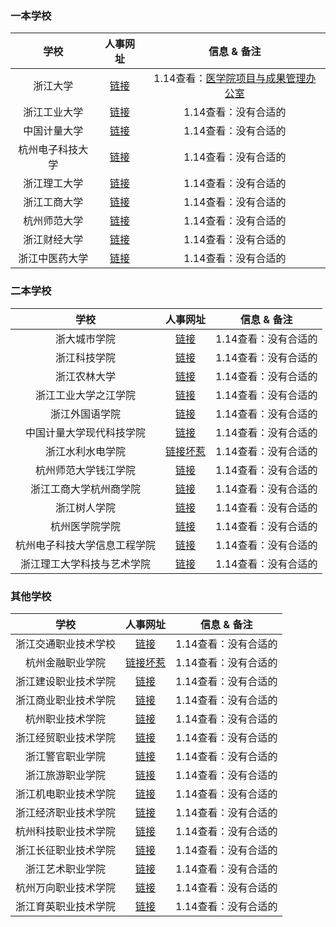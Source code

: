 ### 一本学校
| 学校 | 人事网址 | 信息 & 备注 |
|:------------:|:---------------:|:-----:|
| 浙江大学 | [链接](http://hr.zju.edu.cn/cn/29047/list.htm) | 1.14查看：[医学院项目与成果管理办公室](http://ehr.zju.edu.cn/iframeweb/recruitinfo_postDetailPage.html?postRelease.globalid=B89A238220920E3FE0530CB3CA0A6549) |
| 浙江工业大学 | [链接](http://www.rczp.zjut.edu.cn/130/list.htm) | 1.14查看：没有合适的 |
| 中国计量大学 | [链接](https://rsc.cjlu.edu.cn/rczp1/fjxkyryzp.htm) | 1.14查看：没有合适的 |
| 杭州电子科技大学 | [链接](http://renshi.hdu.edu.cn/2933/list.htm) | 1.14查看：没有合适的 |
| 浙江理工大学 | [链接](http://news.zstu.edu.cn/zpxx.htm) | 1.14查看：没有合适的 |
| 浙江工商大学 | [链接](http://hr.zjgsu.edu.cn/List-14.html) | 1.14查看：没有合适的 |
| 杭州师范大学 | [链接](https://rsc.hznu.edu.cn/rczp/) | 1.14查看：没有合适的 |
| 浙江财经大学 | [链接](https://rsc.zufe.edu.cn/rczp1.htm) | 1.14查看：没有合适的 |
| 浙江中医药大学 | [链接](https://rsc.zcmu.edu.cn/rczp.htm) | 1.14查看：没有合适的 |


### 二本学校
| 学校 | 人事网址 | 信息 & 备注 |
|:------------:|:---------------:|:-----:|
| 浙大城市学院 | [链接](http://zhaopin.zucc.edu.cn/index.portal?.ym=p64) | 1.14查看：没有合适的 |
| 浙江科技学院 | [链接](https://rsc.zust.edu.cn/dtzx/zpxx.htm) | 1.14查看：没有合适的 |
| 浙江农林大学 | [链接](http://zafu.edu.wy5u.cn/info/notice/index) | 1.14查看：没有合适的 |
| 浙江工业大学之江学院 | [链接](http://www.zzjc.edu.cn/n_list.jsp?urltype=tree.TreeTempUrl&wbtreeid=1026) | 1.14查看：没有合适的 |
| 浙江外国语学院 | [链接](http://rsc.zisu.edu.cn/zpxx/zpgg.htm) | 1.14查看：没有合适的 |
| 中国计量大学现代科技学院 | [链接](https://xdkj.cjlu.edu.cn/xxfw1/gsgg.htm) | 1.14查看：没有合适的 |
| 浙江水利水电学院 | [链接坏惹](https://rsc.zjweu.edu.cn/zp/main.psp) | 1.14查看：没有合适的 |
| 杭州师范大学钱江学院 | [链接](http://rczp.huqc.edu.cn/zpNew/indexPosition.do?urlFlag=1) | 1.14查看：没有合适的 |
| 浙江工商大学杭州商学院 | [链接](http://www.zjhzcc.edu.cn/Class.asp?nid=78) | 1.14查看：没有合适的 |
| 浙江树人学院 | [链接](https://www.zjsru.edu.cn/szdw/rczp/zpgg.htm) | 1.14查看：没有合适的 |
| 杭州医学院学院 | [链接](http://rczp.hmc.edu.cn/html/tzgg.jsp) | 1.14查看：没有合适的 |
| 杭州电子科技大学信息工程学院 | [链接](http://hzieeqsh.hdu.edu.cn/index.php?c=index&a=news_list&catid=94&web=organization) | 1.14查看：没有合适的 |
| 浙江理工大学科技与艺术学院 | [链接](http://www.ky.zstu.edu.cn/index/tzgg.htm) | 1.14查看：没有合适的 |


### 其他学校
| 学校 | 人事网址 | 信息 & 备注 |
|:------------:|:---------------:|:-----:|
| 浙江交通职业技术学校 | [链接](http://www.zjvtit.edu.cn/szdw/rcyj.htm) | 1.14查看：没有合适的 |
| 杭州金融职业学院 | [链接坏惹](http://rszp.zfc.edu.cn/zpNew/index.do) | 1.14查看：没有合适的 |
| 浙江建设职业技术学院 | [链接](http://www.zjjy.net/pagelist.jsp?id=192aa0e39b7f4f1a82b35cb5b6257ebb) | 1.14查看：没有合适的 |
| 浙江商业职业技术学院 | [链接](http://www.zjbc.edu.cn/zp/content/?sid=4) | 1.14查看：没有合适的 |
| 杭州职业技术学院 | [链接](https://www.hzvtc.edu.cn/szdw/rcyj.htm) | 1.14查看：没有合适的 |
| 浙江经贸职业技术学院 | [链接](http://zp.zjiet.edu.cn/#) | 1.14查看：没有合适的 |
| 浙江警官职业学院 | [链接](https://www.zjjy.com.cn/19/list.htm) | 1.14查看：没有合适的 |
| 浙江旅游职业学院 | [链接](http://60.191.79.174:8081/index) | 1.14查看：没有合适的 |
| 浙江机电职业技术学院 | [链接](http://zime.edu.wy5u.cn/) | 1.14查看：没有合适的 |
| 浙江经济职业技术学院 | [链接](https://rsc.zjtie.edu.cn/gkzp/zpxx.htm) | 1.14查看：没有合适的 |
| 杭州科技职业技术学院 | [链接](http://www.hzpt.edu.cn/Talent/?action=newsList&cid=665) | 1.14查看：没有合适的 |
| 浙江长征职业技术学院 | [链接](http://www.zjczxy.cn/category/hr) | 1.14查看：没有合适的 |
| 浙江艺术职业学院 | [链接](http://www.zj-art.com/depment/list.aspx?did=30&tid=96) | 1.14查看：没有合适的 |
| 杭州万向职业技术学院 | [链接](https://www.wxpoly.cn/189/list.htm) | 1.14查看：没有合适的 |
| 浙江育英职业技术学院 | [链接](http://www.zjyyc.com/szzp/zpxx/) | 1.14查看：没有合适的 |
